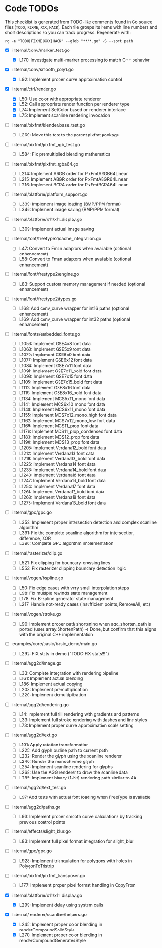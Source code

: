 # Code TODOs

This checklist is generated from TODO-like comments found in Go source files (`TODO`, `FIXME`, `XXX`, `HACK`). Each file groups its items with line numbers and short descriptions so you can track progress. Regenerate with:

`rg -n "TODO|FIXME|XXX|HACK" --glob "**/*.go" -S --sort path`

- [x] internal/conv/marker_test.go

  - [x] L170: Investigate multi-marker processing to match C++ behavior

- [x] internal/conv/smooth_poly1.go

  - [x] L92: Implement proper curve approximation control

- [x] internal/ctrl/render.go

  - [x] L50: Use color with appropriate renderer
  - [x] L52: Call appropriate render function per renderer type
  - [x] L74: Implement SetColor based on renderer interface
  - [x] L75: Implement scanline rendering invocation

- [ ] internal/pixfmt/blender/base_test.go

  - [ ] L269: Move this test to the parent pixfmt package

- [ ] internal/pixfmt/pixfmt_rgb_test.go

  - [ ] L584: Fix premultiplied blending mathematics

- [ ] internal/pixfmt/pixfmt_rgba64.go

  - [ ] L214: Implement ARGB order for PixFmtARGB64Linear
  - [ ] L215: Implement ABGR order for PixFmtABGR64Linear
  - [ ] L216: Implement BGRA order for PixFmtBGRA64Linear

- [ ] internal/platform/platform_support.go

  - [ ] L339: Implement image loading (BMP/PPM format)
  - [ ] L346: Implement image saving (BMP/PPM format)

- [ ] internal/platform/x11/x11_display.go

  - [ ] L309: Implement actual image saving

- [ ] internal/font/freetype2/cache_integration.go

  - [ ] L47: Convert to Fman adaptors when available (optional enhancement)
  - [ ] L58: Convert to Fman adaptors when available (optional enhancement)

- [ ] internal/font/freetype2/engine.go

  - [ ] L83: Support custom memory management if needed (optional enhancement)

- [ ] internal/font/freetype2/types.go

  - [ ] L168: Add conv_curve wrapper for int16 paths (optional enhancement)
  - [ ] L169: Add conv_curve wrapper for int32 paths (optional enhancement)

- [ ] internal/fonts/embedded_fonts.go

  - [ ] L1056: Implement GSE4x8 font data
  - [ ] L1063: Implement GSE5x9 font data
  - [ ] L1070: Implement GSE6x9 font data
  - [ ] L1077: Implement GSE6x12 font data
  - [ ] L1084: Implement GSE7x11 font data
  - [ ] L1091: Implement GSE7x11_bold font data
  - [ ] L1098: Implement GSE7x15 font data
  - [ ] L1105: Implement GSE7x15_bold font data
  - [ ] L1112: Implement GSE8x16 font data
  - [ ] L1119: Implement GSE8x16_bold font data
  - [ ] L1134: Implement MCS5x11_mono font data
  - [ ] L1141: Implement MCS6x10_mono font data
  - [ ] L1148: Implement MCS6x11_mono font data
  - [ ] L1155: Implement MCS7x12_mono_high font data
  - [ ] L1162: Implement MCS7x12_mono_low font data
  - [ ] L1169: Implement MCS11_prop font data
  - [ ] L1176: Implement MCS11_prop_condensed font data
  - [ ] L1183: Implement MCS12_prop font data
  - [ ] L1190: Implement MCS13_prop font data
  - [ ] L1205: Implement Verdana12_bold font data
  - [ ] L1212: Implement Verdana13 font data
  - [ ] L1219: Implement Verdana13_bold font data
  - [ ] L1226: Implement Verdana14 font data
  - [ ] L1233: Implement Verdana14_bold font data
  - [ ] L1240: Implement Verdana16 font data
  - [ ] L1247: Implement Verdana16_bold font data
  - [ ] L1254: Implement Verdana17 font data
  - [ ] L1261: Implement Verdana17_bold font data
  - [ ] L1268: Implement Verdana18 font data
  - [ ] L1275: Implement Verdana18_bold font data

- [ ] internal/gpc/gpc.go

  - [ ] L352: Implement proper intersection detection and complex scanline algorithm
  - [ ] L391: Fix the complete scanline algorithm for intersection, difference, XOR
  - [ ] L396: Complete GPC algorithm implementation

- [ ] internal/rasterizer/clip.go

  - [ ] L521: Fix clipping for boundary-crossing lines
  - [ ] L553: Fix rasterizer clipping boundary detection logic

- [ ] internal/vcgen/bspline.go

  - [ ] L50: Fix edge cases with very small interpolation steps
  - [ ] L98: Fix multiple rewinds state management
  - [ ] L178: Fix B-spline generator state management
  - [ ] L217: Handle not-ready cases (insufficient points, RemoveAll, etc)

- [ ] internal/vcgen/stroke.go

  - [ ] L90: Implement proper path shortening when agg_shorten_path is ported (uses array.ShortenPath) -> Done, but confirm that this aligns with the original C++ implementation

- [ ] examples/core/basic/basic_demo/main.go

  - [ ] L292: FIX stats in demo ("TODO FIX stats!!!")

- [ ] internal/agg2d/image.go

  - [ ] L33: Complete integration with rendering pipeline
  - [ ] L161: Implement actual blending
  - [ ] L186: Implement actual copying
  - [ ] L208: Implement premultiplication
  - [ ] L220: Implement demultiplication

- [ ] internal/agg2d/rendering.go

  - [ ] L14: Implement full fill rendering with gradients and patterns
  - [ ] L33: Implement full stroke rendering with dashes and line styles
  - [ ] L73: Implement proper curve approximation scale setting

- [ ] internal/agg2d/text.go

  - [ ] L191: Apply rotation transformation
  - [ ] L225: Add glyph outline path to current path
  - [ ] L232: Render the glyph using the scanline renderer
  - [ ] L240: Render the monochrome glyph
  - [ ] L254: Implement scanline rendering for glyphs
  - [ ] L268: Use the AGG renderer to draw the scanline data
  - [ ] L285: Implement binary (1-bit) rendering path similar to AA

- [ ] internal/agg2d/text_test.go

  - [ ] L97: Add tests with actual font loading when FreeType is available

- [ ] internal/agg2d/paths.go

  - [ ] L93: Implement proper smooth curve calculations by tracking previous control points

- [ ] internal/effects/slight_blur.go

  - [ ] L83: Implement full pixel format integration for slight_blur

- [ ] internal/gpc/gpc.go

  - [ ] L928: Implement triangulation for polygons with holes in PolygonToTristrip

- [ ] internal/pixfmt/pixfmt_transposer.go

  - [ ] L177: Implement proper pixel format handling in CopyFrom

- [x] internal/platform/x11/x11_display.go

  - [x] L299: Implement delay using system calls

- [x] internal/renderer/scanline/helpers.go

  - [x] L245: Implement proper color blending in renderCompoundSolidStyle
  - [x] L270: Implement proper color blending in renderCompoundGeneratedStyle
